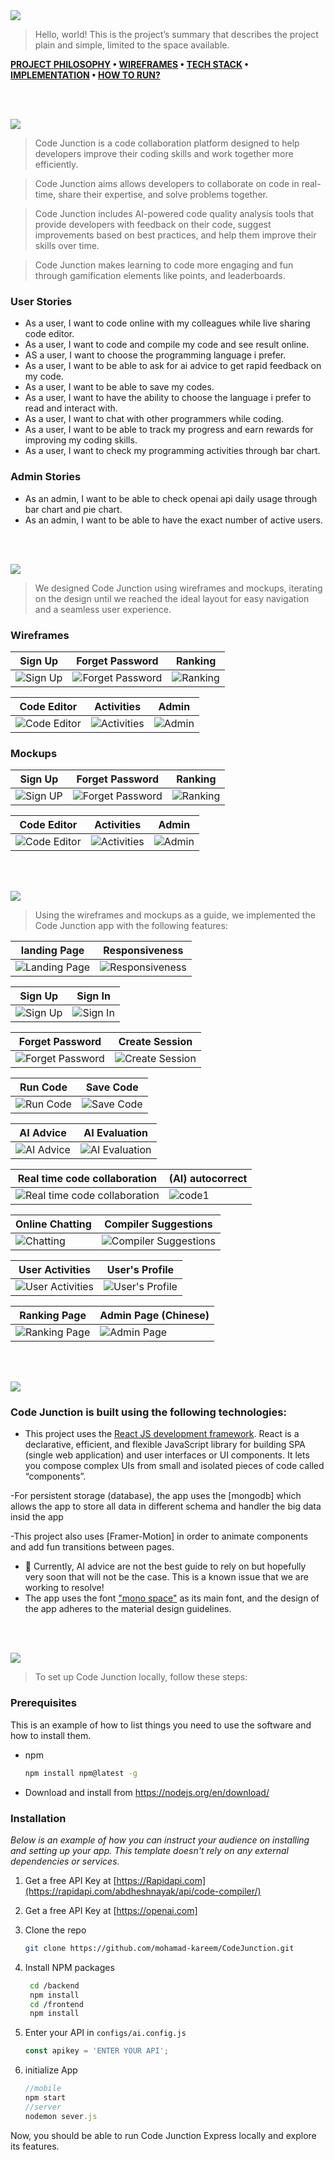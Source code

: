 <img src="./readme/title1.svg"/>

> Hello, world! This is the project’s summary that describes the project plain and simple, limited to the space available. 

**[PROJECT PHILOSOPHY](#project-philosophy) • [WIREFRAMES](#wireframes) • [TECH STACK](#tech-stack) • [IMPLEMENTATION](#implementation) • [HOW TO RUN?](#how-to-run)**

<br><br>

<!-- project philosophy -->
<img src="./readme/title2.svg"/>

> Code Junction is a code collaboration platform designed to help developers improve their coding skills and work together more efficiently.

> Code Junction aims allows developers to collaborate on code in real-time, share their expertise, and solve problems together.

> Code Junction includes AI-powered code quality analysis tools that provide developers with feedback on their code, suggest improvements based on    best practices, and help them improve their skills over time.

> Code Junction makes learning to code more engaging and fun through gamification elements like points, and leaderboards.

### User Stories

- As a user, I want to code online with my colleagues while live sharing code editor.
- As a user, I want to code and compile my code and see result online.
- AS a user, I want to choose the programming language i prefer. 
- As a user, I want to be able to ask for ai advice to get rapid feedback on my code.
- As a user, I want to be able to save my codes.
- As a user, I want to have the ability to choose the language i prefer to read and interact with.
- As a user, I want to chat with other programmers while coding.
- As a user, I want to be able to track my progress and earn rewards for improving my coding skills.
- As a user, I want to check my programming activities through bar chart.

### Admin Stories

- As an admin, I want to be able to check openai api daily usage through bar chart and pie chart.
- As an admin, I want to be able to have the exact number of active users. 

<br><br>

<!-- Prototyping -->
<img src="./readme/title3.svg"/>

> We designed Code Junction using wireframes and mockups, iterating on the design until we reached the ideal layout for easy navigation and a seamless user experience.

### Wireframes
| Sign Up | Forget Password | Ranking  | 
| ------ | ------ | ------ | 
| ![Sign Up](./readme/demo/SignUp.png) | ![Forget Password](./readme/demo/ForgetPassword.png) | ![Ranking](./readme/demo/Ranking.png) |

| Code Editor | Activities | Admin |
| ------ | ------ | ------ | 
| ![Code Editor](./readme/demo/CodeEditor.png) | ![Activities](./readme/demo/Home.png) | ![Admin](./readme/demo/Admin.png) | 

### Mockups
| Sign Up | Forget Password | Ranking | 
| ------ | ------ |  ------ |
| ![Sign UP](./readme/demo/mockups/SignUp.png) | ![Forget Password](./readme/demo/mockups/Forgetpassword.png) | ![Ranking](./readme/demo/mockups/Ranking.png)

| Code Editor | Activities | Admin  |
| ------ | ------ | ------ |
| ![Code Editor](./readme/demo/mockups/CodeEditor.png) | ![Activities](./readme/demo/mockups/Home.png) | ![Admin](./readme/demo/mockups/Admin.png)


<br><br>

<!-- Implementation -->
<img src="./readme/title4.svg"/>

> Using the wireframes and mockups as a guide, we implemented the Code Junction app with the following features:

| landing Page  | Responsiveness |  
| ------ | ------ |
| ![Landing Page ](./readme/demo/gifs/LandingPage.gif) | ![Responsiveness](./readme/demo/gifs/landingResponsive.gif) | 

| Sign Up  | Sign In |
| ------ | ------ |
| ![Sign Up ](./readme/demo/gifs/register.gif) | ![Sign In](./readme/demo/gifs/Login.gif) |

| Forget Password | Create Session |
| ------ | ------ |
| ![Forget Password  ](./readme/demo/gifs/forgetpassword.gif) |  ![Create Session](./readme/demo/gifs/session.gif) |

| Run Code | Save Code |
| ------ | ------ |
| ![Run Code](./readme/demo/gifs/runcode.gif) | ![Save Code](./readme/demo/gifs/savingcode.gif) |

| AI Advice | AI Evaluation | 
| ------ | ------ |
| ![AI Advice](./readme/demo/gifs/aiadvice.gif) | ![AI Evaluation](./readme/demo/gifs/evaluate.gif) | 

| Real time code collaboration | (AI) autocorrect |  
| ------ | ------ |
| ![Real time code collaboration](./readme/demo/gifs/realtime.gif) | ![code1](./readme/demo/gifs/autocorrect.gif) | 

| Online Chatting | Compiler Suggestions |
| ------ | ------ |
| ![Chatting](./readme/demo/gifs/chat.gif) | ![Compiler Suggestions](./readme/demo/gifs/errors.gif) | 

| User Activities | User's Profile | 
| ------ | ------ |
| ![User Activities](./readme/demo/gifs/activities.gif) | ![User's Profile](./readme/demo/gifs/profile.gif) | 

| Ranking Page | Admin Page (Chinese) | 
| ------ | ------ |
| ![Ranking Page ](./readme/demo/gifs/ranking.gif) | ![Admin Page](./readme/demo/gifs/chineseAdmin.gif) | 



<br><br>

<!-- Tech stack -->
<img src="./readme/title5.svg"/>

###  Code Junction is built using the following technologies:

- This project uses the [React JS development framework](https://reactjs.org/). React is a declarative, efficient, and flexible JavaScript library for building SPA (single web application) and user interfaces or UI components. It lets you compose complex UIs from small and isolated pieces of code called “components”.

-For persistent storage (database), the app uses the [mongodb] which allows the app to store all data in different schema and handler the big data insid the app

-This project also uses [Framer-Motion] in order to animate components and add fun transitions between pages.

- 🚨 Currently, AI advice are not the best guide to rely on but hopefully very soon that will not be the case. This is a known issue that we are working to resolve!
- The app uses the font ["mono space"](https://fonts.googleapis.com/css2?family=Audiowide&display=swap) as its main font, and the design of the app adheres to the material design guidelines.

<br><br>

<!-- How to run -->
<img src="./readme/title6.svg"/>

> To set up Code Junction locally, follow these steps:

### Prerequisites

This is an example of how to list things you need to use the software and how to install them.
* npm
  ```sh
  npm install npm@latest -g
  ```
-   Download and install from https://nodejs.org/en/download/

### Installation

_Below is an example of how you can instruct your audience on installing and setting up your app. This template doesn't rely on any external dependencies or services._

1. Get a free API Key at [https://Rapidapi.com](https://rapidapi.com/abdheshnayak/api/code-compiler/)

2. Get a free API Key at [https://openai.com]

3. Clone the repo
   ```sh
   git clone https://github.com/mohamad-kareem/CodeJunction.git
   ```
4. Install NPM packages
   ```sh
    cd /backend
    npm install
    cd /frontend
    npm install
   ```
5. Enter your API in `configs/ai.config.js`
   ```js
   const apikey = 'ENTER YOUR API';
   ```
6.  initialize App

    ````js
    //mobile
    npm start
    //server
    nodemon sever.js
    ````

Now, you should be able to run Code Junction Express locally and explore its features.